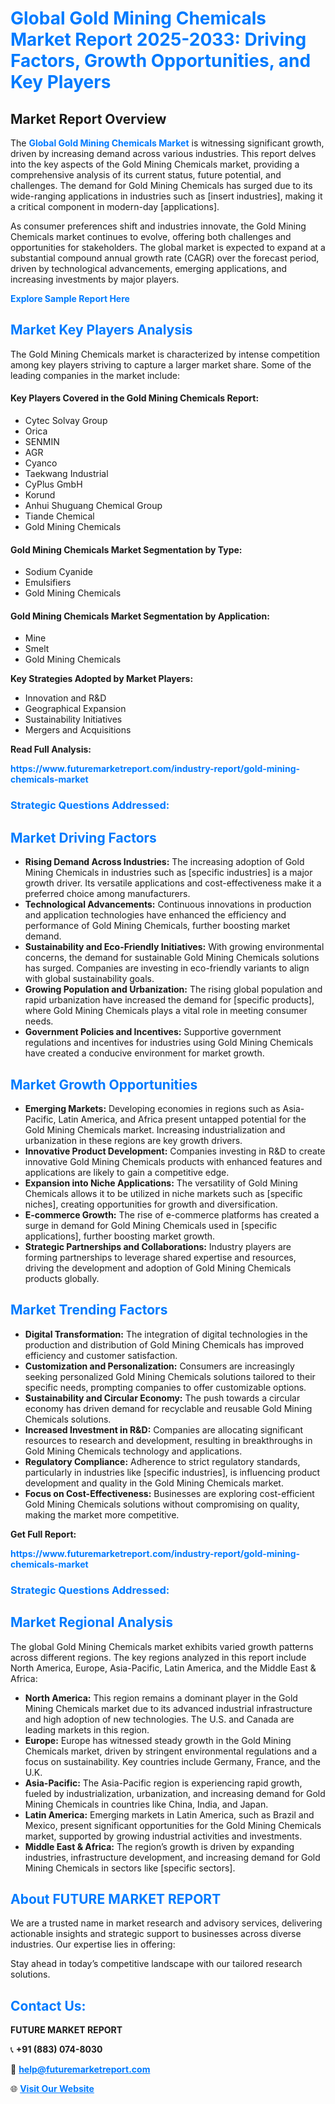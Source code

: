 <h1 style="color: #007BFF;">Global Gold Mining Chemicals Market Report 2025-2033: Driving Factors, Growth Opportunities, and Key Players</h1>

<section id="overview">
<h2>Market Report Overview</h2>
<p>The <a href="https://www.futuremarketreport.com/industry-report/gold-mining-chemicals-market" style="color: #007BFF; text-decoration: none;"><strong>Global Gold Mining Chemicals Market</strong></a> is witnessing significant growth, driven by increasing demand across various industries. This report delves into the key aspects of the Gold Mining Chemicals market, providing a comprehensive analysis of its current status, future potential, and challenges. The demand for Gold Mining Chemicals has surged due to its wide-ranging applications in industries such as [insert industries], making it a critical component in modern-day [applications].</p>
<p>As consumer preferences shift and industries innovate, the Gold Mining Chemicals market continues to evolve, offering both challenges and opportunities for stakeholders. The global market is expected to expand at a substantial compound annual growth rate (CAGR) over the forecast period, driven by technological advancements, emerging applications, and increasing investments by major players.</p>
</section>

<section id="overview">
<p><a href="https://www.futuremarketreport.com/request-sample/reportId=98996" style="color: #007BFF; text-decoration: none;"><strong>Explore Sample Report Here</strong></a></p>
</section>

<section id="key-players">
<h2 style="color: #007BFF;">Market Key Players Analysis</h2>
<p>The Gold Mining Chemicals market is characterized by intense competition among key players striving to capture a larger market share. Some of the leading companies in the market include:</p>
<h4>Key Players Covered in the Gold Mining Chemicals Report:</h4>
<ul><li>Cytec Solvay Group</li><li>Orica</li><li>SENMIN</li><li>AGR</li><li>Cyanco</li><li>Taekwang Industrial</li><li>CyPlus GmbH</li><li>Korund</li><li>Anhui Shuguang Chemical Group</li><li>Tiande Chemical</li><li>Gold Mining Chemicals</li></ul>
<h4>Gold Mining Chemicals Market Segmentation by Type:</h4>
<ul><li>Sodium Cyanide</li><li>Emulsifiers</li><li>Gold Mining Chemicals</li></ul>

<h4>Gold Mining Chemicals Market Segmentation by Application:</h4>
<ul><li>Mine</li><li>Smelt</li><li>Gold Mining Chemicals</li></ul>
<p><strong>Key Strategies Adopted by Market Players:</strong></p>
<ul>
<li>Innovation and R&D</li>
<li>Geographical Expansion</li>
<li>Sustainability Initiatives</li>
<li>Mergers and Acquisitions</li>
</ul>
</section>

<section>
<p><strong>Read Full Analysis: </strong></p><a href="https://www.futuremarketreport.com/industry-report/gold-mining-chemicals-market" style="color: #007BFF; text-decoration: none;"><strong>https://www.futuremarketreport.com/industry-report/gold-mining-chemicals-market</strong></a>
<h3 style="color: #007BFF;">Strategic Questions Addressed:</h3>
</section>

<section id="driving-factors">
<h2 style="color: #007BFF;">Market Driving Factors</h2>
<ul>
<li><strong>Rising Demand Across Industries:</strong> The increasing adoption of Gold Mining Chemicals in industries such as [specific industries] is a major growth driver. Its versatile applications and cost-effectiveness make it a preferred choice among manufacturers.</li>
<li><strong>Technological Advancements:</strong> Continuous innovations in production and application technologies have enhanced the efficiency and performance of Gold Mining Chemicals, further boosting market demand.</li>
<li><strong>Sustainability and Eco-Friendly Initiatives:</strong> With growing environmental concerns, the demand for sustainable Gold Mining Chemicals solutions has surged. Companies are investing in eco-friendly variants to align with global sustainability goals.</li>
<li><strong>Growing Population and Urbanization:</strong> The rising global population and rapid urbanization have increased the demand for [specific products], where Gold Mining Chemicals plays a vital role in meeting consumer needs.</li>
<li><strong>Government Policies and Incentives:</strong> Supportive government regulations and incentives for industries using Gold Mining Chemicals have created a conducive environment for market growth.</li>
</ul>
</section>

<section id="growth-opportunities">
<h2 style="color: #007BFF;">Market Growth Opportunities</h2>
<ul>
<li><strong>Emerging Markets:</strong> Developing economies in regions such as Asia-Pacific, Latin America, and Africa present untapped potential for the Gold Mining Chemicals market. Increasing industrialization and urbanization in these regions are key growth drivers.</li>
<li><strong>Innovative Product Development:</strong> Companies investing in R&D to create innovative Gold Mining Chemicals products with enhanced features and applications are likely to gain a competitive edge.</li>
<li><strong>Expansion into Niche Applications:</strong> The versatility of Gold Mining Chemicals allows it to be utilized in niche markets such as [specific niches], creating opportunities for growth and diversification.</li>
<li><strong>E-commerce Growth:</strong> The rise of e-commerce platforms has created a surge in demand for Gold Mining Chemicals used in [specific applications], further boosting market growth.</li>
<li><strong>Strategic Partnerships and Collaborations:</strong> Industry players are forming partnerships to leverage shared expertise and resources, driving the development and adoption of Gold Mining Chemicals products globally.</li>
</ul>
</section>

<section id="trending-factors">
<h2 style="color: #007BFF;">Market Trending Factors</h2>
<ul>
<li><strong>Digital Transformation:</strong> The integration of digital technologies in the production and distribution of Gold Mining Chemicals has improved efficiency and customer satisfaction.</li>
<li><strong>Customization and Personalization:</strong> Consumers are increasingly seeking personalized Gold Mining Chemicals solutions tailored to their specific needs, prompting companies to offer customizable options.</li>
<li><strong>Sustainability and Circular Economy:</strong> The push towards a circular economy has driven demand for recyclable and reusable Gold Mining Chemicals solutions.</li>
<li><strong>Increased Investment in R&D:</strong> Companies are allocating significant resources to research and development, resulting in breakthroughs in Gold Mining Chemicals technology and applications.</li>
<li><strong>Regulatory Compliance:</strong> Adherence to strict regulatory standards, particularly in industries like [specific industries], is influencing product development and quality in the Gold Mining Chemicals market.</li>
<li><strong>Focus on Cost-Effectiveness:</strong> Businesses are exploring cost-efficient Gold Mining Chemicals solutions without compromising on quality, making the market more competitive.</li>
</ul>
</section>

<section>
<p><strong>Get Full Report: </strong></p><a href="https://www.futuremarketreport.com/industry-report/gold-mining-chemicals-market" style="color: #007BFF; text-decoration: none;"><strong>https://www.futuremarketreport.com/industry-report/gold-mining-chemicals-market</strong></a>
<h3 style="color: #007BFF;">Strategic Questions Addressed:</h3>
</section>


<section id="regional-analysis">
<h2 style="color: #007BFF;">Market Regional Analysis</h2>
<p>The global Gold Mining Chemicals market exhibits varied growth patterns across different regions. The key regions analyzed in this report include North America, Europe, Asia-Pacific, Latin America, and the Middle East & Africa:</p>
<ul>
<li><strong>North America:</strong> This region remains a dominant player in the Gold Mining Chemicals market due to its advanced industrial infrastructure and high adoption of new technologies. The U.S. and Canada are leading markets in this region.</li>
<li><strong>Europe:</strong> Europe has witnessed steady growth in the Gold Mining Chemicals market, driven by stringent environmental regulations and a focus on sustainability. Key countries include Germany, France, and the U.K.</li>
<li><strong>Asia-Pacific:</strong> The Asia-Pacific region is experiencing rapid growth, fueled by industrialization, urbanization, and increasing demand for Gold Mining Chemicals in countries like China, India, and Japan.</li>
<li><strong>Latin America:</strong> Emerging markets in Latin America, such as Brazil and Mexico, present significant opportunities for the Gold Mining Chemicals market, supported by growing industrial activities and investments.</li>
<li><strong>Middle East & Africa:</strong> The region’s growth is driven by expanding industries, infrastructure development, and increasing demand for Gold Mining Chemicals in sectors like [specific sectors].</li>
</ul>
</section>

<footer>
<h2 style="color: #007BFF;">About FUTURE MARKET REPORT</h2>
<p>We are a trusted name in market research and advisory services, delivering actionable insights and strategic support to businesses across diverse industries. Our expertise lies in offering:</p>

<p>Stay ahead in today’s competitive landscape with our tailored research solutions.</p>

<h2 style="color: #007BFF;">Contact Us:</h2>
<p><strong>FUTURE MARKET REPORT</strong></p>
<p>📞 <strong>+91 (883) 074-8030</strong></p>
<p>📧 <strong><a href="mailto:help@futuremarketreport.com" style="color: #007BFF;">help@futuremarketreport.com</a></strong></p>
<p>🌐 <strong><a href="https://www.futuremarketreport.com/" style="color: #007BFF;">Visit Our Website</a></strong></p>
</footer>